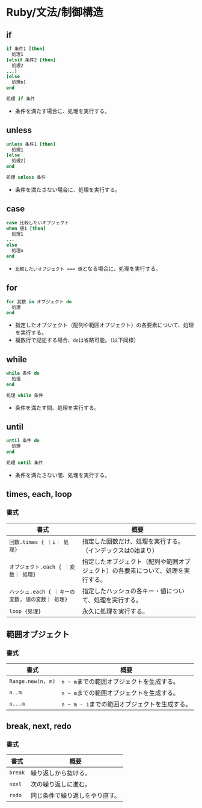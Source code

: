 # Ruby/文法/制御構造

## if

```ruby
if 条件1 [then]
  処理1
[elsif 条件2 [then]
  処理2
...]
[else
  処理n]
end
```

```ruby
処理 if 条件
```

- 条件を満たす場合に、処理を実行する。

## unless

```ruby
unless 条件1 [then]
  処理1
[else
  処理2]
end
```

```ruby
処理 unless 条件
```

- 条件を満たさない場合に、処理を実行する。

## case

```ruby
case 比較したいオブジェクト
when 値1 [then]
  処理1
...
else 
  処理n
end
```

- `比較したいオブジェクト === 値`となる場合に、処理を実行する。

## for

```ruby
for 変数 in オブジェクト do
  処理
end
```

- 指定したオブジェクト（配列や範囲オブジェクト）の各要素について、処理を実行する。
- 複数行で記述する場合、`do`は省略可能。（以下同様）

## while

```ruby
while 条件 do
  処理
end
```

```ruby
処理 while 条件
```

- 条件を満たす間、処理を実行する。

## until

```ruby
until 条件 do
  処理
end
```

```ruby
処理 until 条件
```

- 条件を満たさない間、処理を実行する。

## times, each, loop

### 書式

| 書式                                             | 概要                                                         |
| ------------------------------------------------ | ------------------------------------------------------------ |
| `回数.times { ｜i｜ 処理}`                       | 指定した回数だけ、処理を実行する。（インデックスは0始まり）  |
| `オブジェクト.each { ｜変数｜ 処理}`             | 指定したオブジェクト（配列や範囲オブジェクト）の各要素について、処理を実行する。 |
| `ハッシュ.each { ｜キーの変数, 値の変数｜ 処理}` | 指定したハッシュの各キー・値について、処理を実行する。       |
| `loop {処理}`                                    | 永久に処理を実行する。                                       |

## 範囲オブジェクト

### 書式

| 書式              | 概要                                          |
| ----------------- | --------------------------------------------- |
| `Range.new(n, m)` | `n ~ m`までの範囲オブジェクトを生成する。     |
| `n..m`            | `n ~ m`までの範囲オブジェクトを生成する。     |
| `n...m`           | `n ~ m - 1`までの範囲オブジェクトを生成する。 |

## break, next, redo

### 書式

| 書式    | 概要                           |
| ------- | ------------------------------ |
| `break` | 繰り返しから抜ける。           |
| `next`  | 次の繰り返しに進む。           |
| `redo`  | 同じ条件で繰り返しをやり直す。 |
